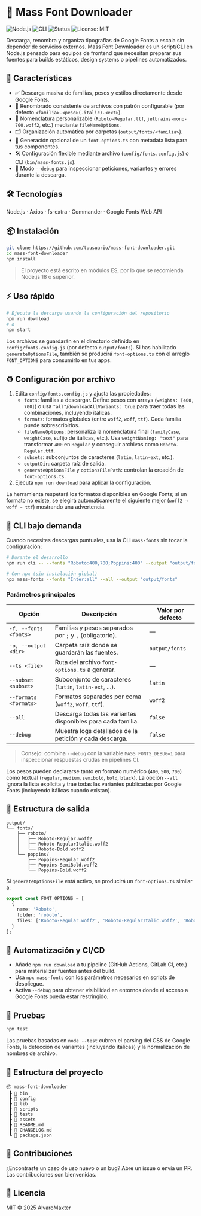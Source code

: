 # 🚀 Mass Font Downloader

![Node.js](https://img.shields.io/badge/Node.js-22%2B-3C873A?logo=node.js&logoColor=white)
![CLI](https://img.shields.io/badge/CLI-ready-1D3557)
![Status](https://img.shields.io/badge/status-active-success)
![License: MIT](https://img.shields.io/badge/License-MIT-yellow.svg)

Descarga, renombra y organiza tipografías de Google Fonts a escala sin depender de servicios externos. Mass Font Downloader es un script/CLI en Node.js pensado para equipos de frontend que necesitan preparar sus fuentes para builds estáticos, design systems o pipelines automatizados.

## 🧩 Características

- ✅ Descarga masiva de familias, pesos y estilos directamente desde Google Fonts.
- 🧭 Renombrado consistente de archivos con patrón configurable (por defecto `<familia>-<peso>(-italic).<ext>`).
- 🎯 Nomenclatura personalizable (`Roboto-Regular.ttf`, `jetbrains-mono-700.woff2`, etc.) mediante `fileNameOptions`.
- 🗂️ Organización automática por carpetas (`output/fonts/<familia>`).
- 🧾 Generación opcional de un `font-options.ts` con metadata lista para tus componentes.
- 🛠️ Configuración flexible mediante archivo (`config/fonts.config.js`) o CLI (`bin/mass-fonts.js`).
- 🧪 Modo `--debug` para inspeccionar peticiones, variantes y errores durante la descarga.

## 🛠️ Tecnologías

Node.js · Axios · fs-extra · Commander · Google Fonts Web API

## 📦 Instalación

```bash
git clone https://github.com/tuusuario/mass-font-downloader.git
cd mass-font-downloader
npm install
```

> El proyecto está escrito en módulos ES, por lo que se recomienda Node.js 18 o superior.

## ⚡️ Uso rápido

```bash
# Ejecuta la descarga usando la configuración del repositorio
npm run download
# o
npm start
```

Los archivos se guardarán en el directorio definido en `config/fonts.config.js` (por defecto `output/fonts`). Si has habilitado `generateOptionsFile`, también se producirá `font-options.ts` con el arreglo `FONT_OPTIONS` para consumirlo en tus apps.

## ⚙️ Configuración por archivo

1. Edita `config/fonts.config.js` y ajusta las propiedades:
   - `fonts`: familias a descargar. Define pesos con arrays (`weights: [400, 700]`) o usa `"all"`/`downloadAllVariants: true` para traer todas las combinaciones, incluyendo itálicas.
   - `formats`: formatos globales (entre `woff2`, `woff`, `ttf`). Cada familia puede sobrescribirlos.
   - `fileNameOptions`: personaliza la nomenclatura final (`familyCase`, `weightCase`, sufijo de itálicas, etc.). Usa `weightNaming: "text"` para transformar `400` en `Regular` y conseguir archivos como `Roboto-Regular.ttf`.
   - `subsets`: subconjuntos de caracteres (`latin`, `latin-ext`, etc.).
   - `outputDir`: carpeta raíz de salida.
   - `generateOptionsFile` y `optionsFilePath`: controlan la creación de `font-options.ts`.
2. Ejecuta `npm run download` para aplicar la configuración.

La herramienta respetará los formatos disponibles en Google Fonts; si un formato no existe, se elegirá automáticamente el siguiente mejor (`woff2 → woff → ttf`) mostrando una advertencia.

## 🧰 CLI bajo demanda

Cuando necesites descargas puntuales, usa la CLI `mass-fonts` sin tocar la configuración:

```bash
# Durante el desarrollo
npm run cli -- --fonts "Roboto:400,700;Poppins:400" --output "output/fonts" --ts "output/font-options.ts" --subset latin --formats woff2,woff

# Con npx (sin instalación global)
npx mass-fonts --fonts "Inter:all" --all --output "output/fonts"
```

### Parámetros principales

| Opción | Descripción | Valor por defecto |
| --- | --- | --- |
| `-f, --fonts <fonts>` | Familias y pesos separados por `;` y `,` (obligatorio). | — |
| `-o, --output <dir>` | Carpeta raíz donde se guardarán las fuentes. | `output/fonts` |
| `--ts <file>` | Ruta del archivo `font-options.ts` a generar. | — |
| `--subset <subset>` | Subconjunto de caracteres (`latin`, `latin-ext`, ...). | `latin` |
| `--formats <formats>` | Formatos separados por coma (`woff2`, `woff`, `ttf`). | `woff2` |
| `--all` | Descarga todas las variantes disponibles para cada familia. | `false` |
| `--debug` | Muestra logs detallados de la petición y cada descarga. | `false` |

> Consejo: combina `--debug` con la variable `MASS_FONTS_DEBUG=1` para inspeccionar respuestas crudas en pipelines CI.

Los pesos pueden declararse tanto en formato numérico (`400`, `500`, `700`) como textual (`regular`, `medium`, `semibold`, `bold`, `black`).
La opción `--all` ignora la lista explícita y trae todas las variantes publicadas por Google Fonts (incluyendo itálicas cuando existan).

## 📁 Estructura de salida

```
output/
└── fonts/
    ├── roboto/
    │   ├── Roboto-Regular.woff2
    │   ├── Roboto-RegularItalic.woff2
    │   └── Roboto-Bold.woff2
    └── poppins/
        ├── Poppins-Regular.woff2
        ├── Poppins-SemiBold.woff2
        └── Poppins-Bold.woff2
```

Si `generateOptionsFile` está activo, se producirá un `font-options.ts` similar a:

```ts
export const FONT_OPTIONS = [
  {
    name: 'Roboto',
    folder: 'roboto',
    files: ['Roboto-Regular.woff2', 'Roboto-RegularItalic.woff2', 'Roboto-Bold.woff2']
  }
];
```

## 🤖 Automatización y CI/CD

- Añade `npm run download` a tu pipeline (GitHub Actions, GitLab CI, etc.) para materializar fuentes antes del build.
- Usa `npx mass-fonts` con los parámetros necesarios en scripts de despliegue.
- Activa `--debug` para obtener visibilidad en entornos donde el acceso a Google Fonts pueda estar restringido.

## 🧪 Pruebas

```bash
npm test
```

Las pruebas basadas en `node --test` cubren el parsing del CSS de Google Fonts, la detección de variantes (incluyendo itálicas) y la normalización de nombres de archivo.

## 🧱 Estructura del proyecto

```
📦 mass-font-downloader
 ┣ 📂 bin
 ┣ 📂 config
 ┣ 📂 lib
 ┣ 📂 scripts
 ┣ 📂 tests
 ┣ 📂 assets
 ┣ 📜 README.md
 ┣ 📜 CHANGELOG.md
 ┗ 📜 package.json
```

## 🤝 Contribuciones

¿Encontraste un caso de uso nuevo o un bug? Abre un issue o envía un PR. Las contribuciones son bienvenidas.

## 📄 Licencia

MIT © 2025 AlvaroMaxter
